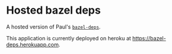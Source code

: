 # Hosted bazel deps

A hosted version of Paul's [`bazel-deps`](https://github.com/pgr0ss/bazel-deps).

This application is currently deployed on heroku at https://bazel-deps.herokuapp.com.
